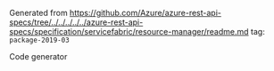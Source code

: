 Generated from https://github.com/Azure/azure-rest-api-specs/tree/../../../../../azure-rest-api-specs/specification/servicefabric/resource-manager/readme.md tag: `package-2019-03`

Code generator 


